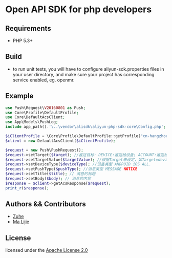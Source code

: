 # Open API SDK for php developers

## Requirements

- PHP 5.3+

## Build

- to run unit tests, you will have to configure aliyun-sdk.properties files in your user directory, and make sure your project has corresponding service enabled, eg. openmr.

## Example

```php
use Push\Request\V20160801 as Push;
use Core\Profile\DefaultProfile;
use Core\DefaultAcsClient;
use App\Models\PushLog;
include app_path().'\..\vendor\alisdk\aliyun-php-sdk-core\Config.php';

$iClientProfile = \Core\Profile\DefaultProfile::getProfile("cn-hangzhou", $this->pushInfo['AccessKeyID'], $this->pushInfo['AccessKeySecret']);
$client = new DefaultAcsClient($iClientProfile);

$request = new Push\PushRequest();
$request->setTarget($target); //推送目标: DEVICE:推送给设备; ACCOUNT:推送给指定帐号,TAG:推送给自定义标签; ALL: 推送给全部
$request->setTargetValue($targetValue); //根据Target来设定，如Target=device, 则对应的值为 设备id1,设备id2. 多个值使用逗号分隔.(帐号与设备有一次最多100个的限制)
$request->setDeviceType($deviceType); //设备类型 ANDROID iOS ALL.
$request->setPushType($pushType); //消息类型 MESSAGE NOTICE
$request->setTitle($title); // 消息的标题
$request->setBody($body); // 消息的内容
$response = $client->getAcsResponse($request);
print_r($response);
```
## Authors && Contributors

- [Zuhe]()
- [Ma Lijie](https://github.com/malijiefoxmail)

## License

licensed under the [Apache License 2.0](https://www.apache.org/licenses/LICENSE-2.0.html)
